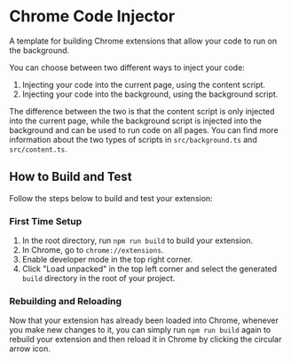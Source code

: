 # Chrome Code Injector

A template for building Chrome extensions that allow your code to run on the background.

You can choose between two different ways to inject your code:

1. Injecting your code into the current page, using the content script.
2. Injecting your code into the background, using the background script.

The difference between the two is that the content script is only injected into the current page, while the background script is injected into the background and can be used to run code on all pages. You can find more information about the two types of scripts in `src/background.ts` and `src/content.ts`.

## How to Build and Test

Follow the steps below to build and test your extension:

### First Time Setup

1. In the root directory, run `npm run build` to build your extension.
2. In Chrome, go to `chrome://extensions`.
3. Enable developer mode in the top right corner.
4. Click "Load unpacked" in the top left corner and select the generated `build` directory in the root of your project.

### Rebuilding and Reloading

Now that your extension has already been loaded into Chrome, whenever you make new changes to it, you can simply run `npm run build` again to rebuild your extension and then reload it in Chrome by clicking the circular arrow icon.
